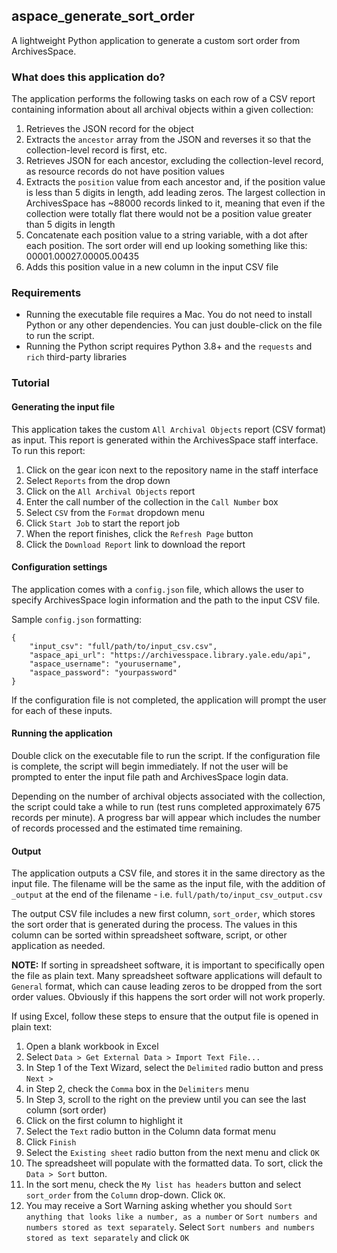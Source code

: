 ## aspace_generate_sort_order

A lightweight Python application to generate a custom sort order from ArchivesSpace. 

### What does this application do?

The application performs the following tasks on each row of a CSV report containing information about all archival objects within a given collection:

1. Retrieves the JSON record for the object
2. Extracts the `ancestor` array from the JSON and reverses it so that the collection-level record is first, etc.
3. Retrieves JSON for each ancestor, excluding the collection-level record, as resource records do not have position values
4. Extracts the `position` value from each ancestor and, if the position value is less than 5 digits in length, add leading zeros. The largest collection in ArchivesSpace has ~88000 records linked to it, meaning that even if the collection were totally flat there would not be a position value greater than 5 digits in length
5. Concatenate each position value to a string variable, with a dot after each position. The sort order will end up looking something like this: 00001.00027.00005.00435
6. Adds this position value in a new column in the input CSV file

### Requirements

- Running the executable file requires a Mac. You do not need to install Python or any other dependencies. You can just double-click on the file to run the script.
- Running the Python script requires Python 3.8+ and the `requests` and `rich` third-party libraries

### Tutorial

#### Generating the input file

This application takes the custom `All Archival Objects` report (CSV format) as input. This report is generated within the ArchivesSpace staff interface. To run this report: 

1. Click on the gear icon next to the repository name in the staff interface
2. Select `Reports` from the drop down
3. Click on the `All Archival Objects` report
4. Enter the call number of the collection in the `Call Number` box
5. Select `CSV` from the `Format` dropdown menu
6. Click `Start Job` to start the report job
7. When the report finishes, click the `Refresh Page` button
8. Click the `Download Report` link to download the report

#### Configuration settings

The application comes with a `config.json` file, which allows the user to specify ArchivesSpace login information and the path to the input CSV file.

Sample `config.json` formatting:

```
{
	"input_csv": "full/path/to/input_csv.csv",
	"aspace_api_url": "https://archivesspace.library.yale.edu/api",
	"aspace_username": "yourusername",
	"aspace_password": "yourpassword"
}
```

If the configuration file is not completed, the application will prompt the user for each of these inputs.

#### Running the application

Double click on the executable file to run the script. If the configuration file is complete, the script will begin immediately. If not the user will be prompted to enter the input file path and ArchivesSpace login data.

Depending on the number of archival objects associated with the collection, the script could take a while to run (test runs completed approximately 675 records per minute). A progress bar will appear which includes the number of records processed and the estimated time remaining.

#### Output

The application outputs a CSV file, and stores it in the same directory as the input file. The filename will be the same as the input file, with the addition of `_output` at the end of the filename - i.e. `full/path/to/input_csv_output.csv`

The output CSV file includes a new first column, `sort_order`, which stores the sort order that is generated during the process. The values in this column can be sorted within spreadsheet software, script, or other application as needed.

__NOTE:__ If sorting in spreadsheet software, it is important to specifically open the file as plain text. Many spreadsheet software applications will default to `General` format, which can cause leading zeros to be dropped from the sort order values. Obviously if this happens the sort order will not work properly.

If using Excel, follow these steps to ensure that the output file is opened in plain text:

1. Open a blank workbook in Excel
2. Select `Data > Get External Data > Import Text File...`
3. In Step 1 of the Text Wizard, select the `Delimited` radio button and press `Next >`
4. in Step 2, check the `Comma` box in the `Delimiters` menu
5. In Step 3, scroll to the right on the preview until you can see the last column (sort order)
6. Click on the first column to highlight it
7. Select the `Text` radio button in the Column data format menu
8. Click `Finish`
9. Select the `Existing sheet` radio button from the next menu and click `OK`
10. The spreadsheet will populate with the formatted data. To sort, click the `Data > Sort` button. 
11. In the sort menu, check the `My list has headers` button and select `sort_order` from the `Column` drop-down. Click `OK`.
12. You may receive a Sort Warning asking whether you should `Sort anything that looks like a number, as a number` or `Sort numbers and numbers stored as text separately`. Select `Sort numbers and numbers stored as text separately` and click `OK`
